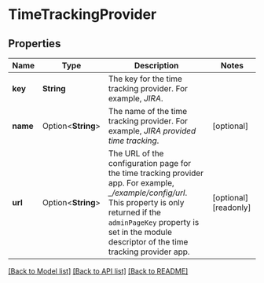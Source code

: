 # TimeTrackingProvider

## Properties

Name | Type | Description | Notes
------------ | ------------- | ------------- | -------------
**key** | **String** | The key for the time tracking provider. For example, *JIRA*. | 
**name** | Option<**String**> | The name of the time tracking provider. For example, *JIRA provided time tracking*. | [optional]
**url** | Option<**String**> | The URL of the configuration page for the time tracking provider app. For example, *_/example/config/url*. This property is only returned if the `adminPageKey` property is set in the module descriptor of the time tracking provider app. | [optional][readonly]

[[Back to Model list]](../README.md#documentation-for-models) [[Back to API list]](../README.md#documentation-for-api-endpoints) [[Back to README]](../README.md)


